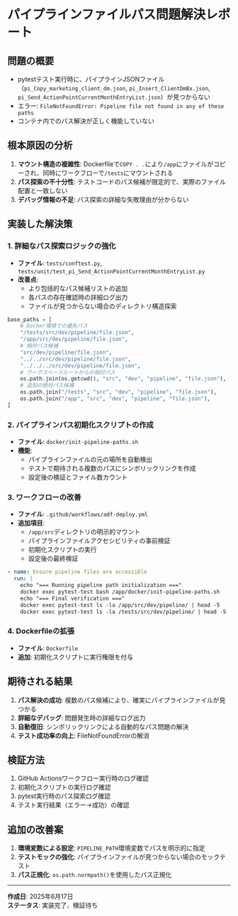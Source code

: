 # パイプラインファイルパス問題解決レポート

## 問題の概要

- pytestテスト実行時に、パイプラインJSONファイル（`pi_Copy_marketing_client_dm.json`, `pi_Insert_ClientDmBx.json`, `pi_Send_ActionPointCurrentMonthEntryList.json`）が見つからない
- エラー: `FileNotFoundError: Pipeline file not found in any of these paths`
- コンテナ内でのパス解決が正しく機能していない

## 根本原因の分析

1. **マウント構造の複雑性**: Dockerfileで`COPY . .`により`/app`にファイルがコピーされ、同時にワークフローで`/tests`にマウントされる
2. **パス探索の不十分性**: テストコードのパス候補が限定的で、実際のファイル配置と一致しない
3. **デバッグ情報の不足**: パス探索の詳細な失敗理由が分からない

## 実装した解決策

### 1. 詳細なパス探索ロジックの強化

- **ファイル**: `tests/conftest.py`, `tests/unit/test_pi_Send_ActionPointCurrentMonthEntryList.py`
- **改善点**:
  - より包括的なパス候補リストの追加
  - 各パスの存在確認時の詳細ログ出力
  - ファイルが見つからない場合のディレクトリ構造探索

```python
base_paths = [
    # Docker環境での優先パス
    "/tests/src/dev/pipeline/file.json",
    "/app/src/dev/pipeline/file.json",
    # 相対パス候補
    "src/dev/pipeline/file.json",
    "../../src/dev/pipeline/file.json",
    "../../../src/dev/pipeline/file.json",
    # ワークスペースルートからの相対パス
    os.path.join(os.getcwd(), "src", "dev", "pipeline", "file.json"),
    # 追加の絶対パス候補
    os.path.join("/tests", "src", "dev", "pipeline", "file.json"),
    os.path.join("/app", "src", "dev", "pipeline", "file.json"),
]
```

### 2. パイプラインパス初期化スクリプトの作成

- **ファイル**: `docker/init-pipeline-paths.sh`
- **機能**:
  - パイプラインファイルの元の場所を自動検出
  - テストで期待される複数のパスにシンボリックリンクを作成
  - 設定後の検証とファイル数カウント

### 3. ワークフローの改善

- **ファイル**: `.github/workflows/adf-deploy.yml`
- **追加項目**:
  - `/app/src`ディレクトリの明示的マウント
  - パイプラインファイルアクセシビリティの事前検証
  - 初期化スクリプトの実行
  - 設定後の最終検証

```yaml
- name: Ensure pipeline files are accessible
  run: |
    echo "=== Running pipeline path initialization ==="
    docker exec pytest-test bash /app/docker/init-pipeline-paths.sh
    echo "=== Final verification ==="
    docker exec pytest-test ls -la /app/src/dev/pipeline/ | head -5
    docker exec pytest-test ls -la /tests/src/dev/pipeline/ | head -5
```

### 4. Dockerfileの拡張

- **ファイル**: `Dockerfile`
- **追加**: 初期化スクリプトに実行権限を付与

## 期待される結果

1. **パス解決の成功**: 複数のパス候補により、確実にパイプラインファイルが見つかる
2. **詳細なデバッグ**: 問題発生時の詳細なログ出力
3. **自動復旧**: シンボリックリンクによる自動的なパス問題の解決
4. **テスト成功率の向上**: FileNotFoundErrorの解消

## 検証方法

1. GitHub Actionsワークフロー実行時のログ確認
2. 初期化スクリプトの実行ログ確認
3. pytest実行時のパス探索ログ確認
4. テスト実行結果（エラー→成功）の確認

## 追加の改善案

1. **環境変数による設定**: `PIPELINE_PATH`環境変数でパスを明示的に指定
2. **テストモックの強化**: パイプラインファイルが見つからない場合のモックテスト
3. **パス正規化**: `os.path.normpath()`を使用したパス正規化

---
**作成日**: 2025年6月17日  
**ステータス**: 実装完了、検証待ち
